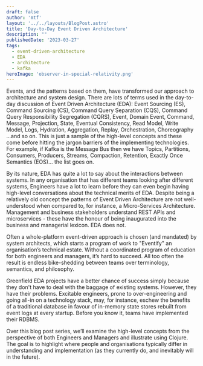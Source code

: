 ```yaml
---
draft: false
author: 'mtf'
layout: '../../layouts/BlogPost.astro'
title: 'Day-to-Day Event Driven Architecture'
description: ""
publishedDate: '2023-03-27'
tags:
  - event-driven-architecture
  - EDA
  - architecture
  - kafka
heroImage: 'observer-in-special-relativity.png'
---
```


Events, and the patterns based on them, have transformed our approach to architecture and system design. There are lots of terms used in the day-to-day discussion of Event Driven Architecture (EDA): Event Sourcing (ES), Command Sourcing (CS), Command Query Separation (CQS), Command Query Responsibility Segregation (CQRS), Event, Domain Event, Command, Message, Projection, State, Eventual Consistency, Read Model, Write Model, Logs, Hydration, Aggregation, Replay, Orchestration, Choreography ...and so on. This is just a sample of the high-level concepts and these come before hitting the jargon barriers of the implementing technologies. For example, if Kafka is the Message Bus then we have Topics, Partitions, Consumers, Producers, Streams, Compaction, Retention, Exactly Once Semantics (EOS)... the list goes on.

By its nature, EDA has quite a lot to say about the interactions between systems. In any organisation that has different teams looking after different systems, Engineers have a lot to learn before they can even begin having high-level conversations about the technical merits of EDA. Despite being a relatively old concept the patterns of Event Driven Architecture are not well-understood when compared to, for instance, a Micro-Services Architecture. Management and business stakeholders understand REST APIs and microservices - these have the honour of being inaugurated into the business and managerial lexicon. EDA does not.

Often a whole-platform event-driven approach is chosen (and mandated)  by system architects, which starts a program of work to "Eventify" an organisation’s technical estate. Without a coordinated program of education for both engineers and managers, it’s hard to succeed. All too often the result is endless bike-shedding between teams over terminology, semantics, and philosophy.

Greenfield EDA projects have a better chance of success simply because they don't have to deal with the baggage of existing systems. However, they have their problems. Excitable engineers, prone to over-engineering and going all-in on a technology stack, may, for instance,  eschew the benefits of a traditional database in favour of in-memory state stores rebuilt from event logs at every startup. Before you know it, teams have implemented their RDBMS.

Over this blog post series, we’ll examine the high-level concepts from the perspective of both Engineers and Managers and illustrate using Clojure.  The goal is to highlight where people and organisations typically differ in understanding and implementation (as they currently do, and inevitably will in the future).


